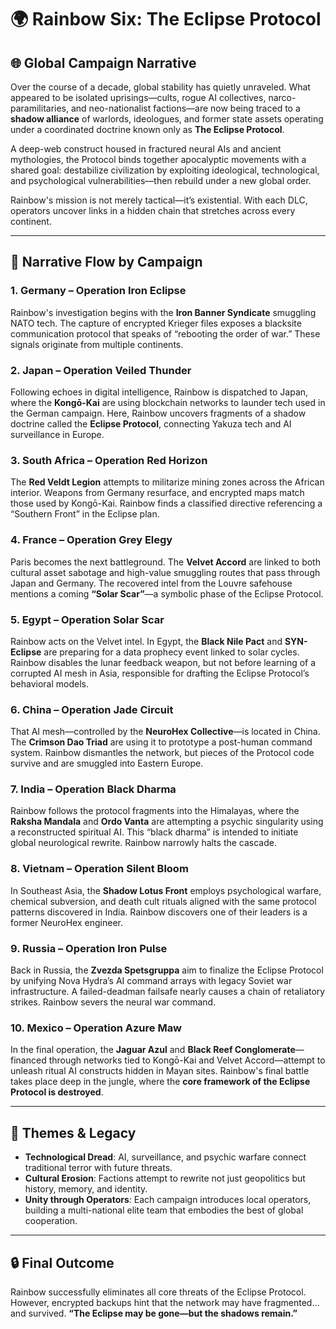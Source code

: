 # 🌍 Rainbow Six: The Eclipse Protocol

## 🌐 Global Campaign Narrative

Over the course of a decade, global stability has quietly unraveled. What appeared to be isolated uprisings—cults, rogue AI collectives, narco-paramilitaries, and neo-nationalist factions—are now being traced to a **shadow alliance** of warlords, ideologues, and former state assets operating under a coordinated doctrine known only as **The Eclipse Protocol**.

A deep-web construct housed in fractured neural AIs and ancient mythologies, the Protocol binds together apocalyptic movements with a shared goal: destabilize civilization by exploiting ideological, technological, and psychological vulnerabilities—then rebuild under a new global order.

Rainbow's mission is not merely tactical—it’s existential. With each DLC, operators uncover links in a hidden chain that stretches across every continent.

---

## 📖 Narrative Flow by Campaign

### 1. **Germany – Operation Iron Eclipse**

Rainbow's investigation begins with the **Iron Banner Syndicate** smuggling NATO tech. The capture of encrypted Krieger files exposes a blacksite communication protocol that speaks of “rebooting the order of war.” These signals originate from multiple continents.

### 2. **Japan – Operation Veiled Thunder**

Following echoes in digital intelligence, Rainbow is dispatched to Japan, where the **Kongō-Kai** are using blockchain networks to launder tech used in the German campaign. Here, Rainbow uncovers fragments of a shadow doctrine called the **Eclipse Protocol**, connecting Yakuza tech and AI surveillance in Europe.

### 3. **South Africa – Operation Red Horizon**

The **Red Veldt Legion** attempts to militarize mining zones across the African interior. Weapons from Germany resurface, and encrypted maps match those used by Kongō-Kai. Rainbow finds a classified directive referencing a “Southern Front” in the Eclipse plan.

### 4. **France – Operation Grey Elegy**

Paris becomes the next battleground. The **Velvet Accord** are linked to both cultural asset sabotage and high-value smuggling routes that pass through Japan and Germany. The recovered intel from the Louvre safehouse mentions a coming **“Solar Scar”**—a symbolic phase of the Eclipse Protocol.

### 5. **Egypt – Operation Solar Scar**

Rainbow acts on the Velvet intel. In Egypt, the **Black Nile Pact** and **SYN-Eclipse** are preparing for a data prophecy event linked to solar cycles. Rainbow disables the lunar feedback weapon, but not before learning of a corrupted AI mesh in Asia, responsible for drafting the Eclipse Protocol’s behavioral models.

### 6. **China – Operation Jade Circuit**

That AI mesh—controlled by the **NeuroHex Collective**—is located in China. The **Crimson Dao Triad** are using it to prototype a post-human command system. Rainbow dismantles the network, but pieces of the Protocol code survive and are smuggled into Eastern Europe.

### 7. **India – Operation Black Dharma**

Rainbow follows the protocol fragments into the Himalayas, where the **Raksha Mandala** and **Ordo Vanta** are attempting a psychic singularity using a reconstructed spiritual AI. This “black dharma” is intended to initiate global neurological rewrite. Rainbow narrowly halts the cascade.

### 8. **Vietnam – Operation Silent Bloom**

In Southeast Asia, the **Shadow Lotus Front** employs psychological warfare, chemical subversion, and death cult rituals aligned with the same protocol patterns discovered in India. Rainbow discovers one of their leaders is a former NeuroHex engineer.

### 9. **Russia – Operation Iron Pulse**

Back in Russia, the **Zvezda Spetsgruppa** aim to finalize the Eclipse Protocol by unifying Nova Hydra’s AI command arrays with legacy Soviet war infrastructure. A failed-deadman failsafe nearly causes a chain of retaliatory strikes. Rainbow severs the neural war command.

### 10. **Mexico – Operation Azure Maw**

In the final operation, the **Jaguar Azul** and **Black Reef Conglomerate**—financed through networks tied to Kongō-Kai and Velvet Accord—attempt to unleash ritual AI constructs hidden in Mayan sites. Rainbow's final battle takes place deep in the jungle, where the **core framework of the Eclipse Protocol is destroyed**.

---

## 🧠 Themes & Legacy

- **Technological Dread**: AI, surveillance, and psychic warfare connect traditional terror with future threats.
- **Cultural Erosion**: Factions attempt to rewrite not just geopolitics but history, memory, and identity.
- **Unity through Operators**: Each campaign introduces local operators, building a multi-national elite team that embodies the best of global cooperation.

---

## 🔒 Final Outcome

Rainbow successfully eliminates all core threats of the Eclipse Protocol. However, encrypted backups hint that the network may have fragmented… and survived.
**“The Eclipse may be gone—but the shadows remain.”**

